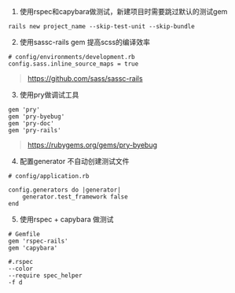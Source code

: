 1. 使用rspec和capybara做测试，新建项目时需要跳过默认的测试gem

```
rails new project_name --skip-test-unit --skip-bundle
```

2. 使用sassc-rails gem 提高scss的编译效率

```
# config/environments/development.rb
config.sass.inline_source_maps = true
```

> https://github.com/sass/sassc-rails

3. 使用pry做调试工具

```
gem 'pry'
gem 'pry-byebug'
gem 'pry-doc'
gem 'pry-rails'
```

> https://rubygems.org/gems/pry-byebug

4. 配置generator 不自动创建测试文件
```
# config/application.rb

config.generators do |generator|
	generator.test_framework false
end
```


5. 使用rspec + capybara 做测试
```
# Gemfile
gem 'rspec-rails'
gem 'capybara'
```
```
#.rspec
--color
--require spec_helper
-f d
```
